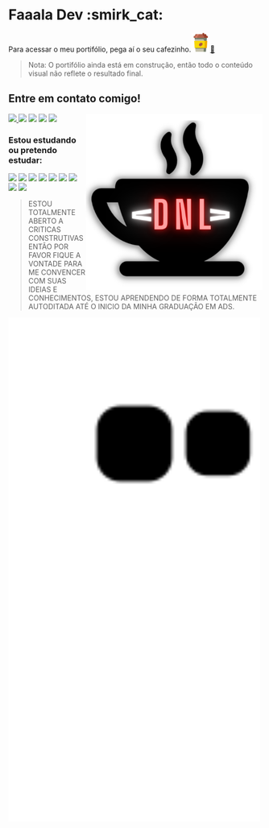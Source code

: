 <h1>Faaala Dev :smirk_cat:</h1> 

Para acessar o meu portifólio, pega aí o seu cafezinho.<a href="https://devnylo.github.io/DevNylo-Portifolio/"><img src="https://raw.githubusercontent.com/DevNylo/DevNylo/e7ed4617ce90c315745dfe41a7784e9bd4e734ea/coffee-cup.svg" width="38">🔗<a/>
 
> Nota: O portifólio ainda está em construção, então todo o conteúdo visual não reflete o resultado final. 
  
## Entre em contato comigo!

<a href="https://devnylo.github.io/DevNylo-Portifolio/"><img src="https://github.com/DevNylo/DevNylo/blob/main/Logo-DNL.svg" width="350" align="right"></a>

<p align="left">
  <a href="mailto: contato_dsr@hotmail.com" alt="Outlook">
  <img src="https://img.shields.io/badge/Microsoft_Outlook-0078D4?style=for-the-badge&logo=microsoft-outlook&logoColor=white"</a>

  <a href="linkedin.com/in/danilo-rocha-437230197/" alt="Linkedin">
  <img src="https://img.shields.io/badge/LinkedIn-0077B5?style=for-the-badge&logo=linkedin&logoColor=white" /></a>

  <a href="https://contate.me/devnylo" alt="WhatsApp">
  <img src="https://img.shields.io/badge/WhatsApp-25D366?style=for-the-badge&logo=whatsapp&logoColor=white"/></a>

  <a href="https://www.instagram.com/its_nyloo/" alt="Instagram">
  <img src="https://img.shields.io/badge/Instagram-E4405F?style=for-the-badge&logo=instagram&logoColor=white"/></a>
  
  <a href="https://pt.stackoverflow.com/users/296428/devnylo" alt="StackOverFlow">
  <img src="https://img.shields.io/badge/Stack_Overflow-FE7A16?style=for-the-badge&logo=stack-overflow&logoColor=white"/></a>
</p>

<h3> Estou estudando ou pretendo estudar:</h3>

<a href="#" alt="HTML5">
<img src="https://img.shields.io/badge/HTML5-E34F26?style=for-the-badge&logo=html5&logoColor=white"/><a/>

<a href="#" alt="CSS">
<img src="https://img.shields.io/badge/CSS3-1572B6?style=for-the-badge&logo=css3&logoColor=white"/><a/>

<a href="#" alt="JavaScript">
<img src="https://img.shields.io/badge/JavaScript-F7DF1E?style=for-the-badge&logo=javascript&logoColor=black"/><a/>

<a href="#" alt="ReactJS">
<img src="https://img.shields.io/badge/React-20232A?style=for-the-badge&logo=react&logoColor=61DAFB"/><a/>

<a href="#" alt="NodeJS">
<img src="https://img.shields.io/badge/Node.js-43853D?style=for-the-badge&logo=node.js&logoColor=white"/><a/>

<a href="#" alt="Python">
<img src="https://img.shields.io/badge/Python-14354C?style=for-the-badge&logo=python&logoColor=white"/><a/>

<a href="#" alt="Linux">
<img src="https://img.shields.io/badge/Linux-E34F26?style=for-the-badge&logo=linux&logoColor=black"/><a/>

<a href="#" alt="Git">
<img src="https://img.shields.io/badge/Git-E34F26?style=for-the-badge&logo=git&logoColor=white"/><a/>

<a href="#" alt="MySQL">
<img src="https://img.shields.io/badge/MySQL-00000F?style=for-the-badge&logo=mysql&logoColor=white"/><a/>

> ESTOU TOTALMENTE ABERTO A CRITICAS CONSTRUTIVAS ENTÃO POR FAVOR FIQUE A VONTADE PARA ME CONVENCER COM SUAS IDEIAS E CONHECIMENTOS, ESTOU APRENDENDO DE FORMA TOTALMENTE AUTODITADA ATÉ O INICIO DA MINHA GRADUAÇÃO EM ADS.

<img src="https://raw.githubusercontent.com/DevNylo/DevNylo/d44bc46e7ba06c1aad27b61d44c0ba16442fa0e8/github-contribution-grid-snake.svg" width="500"/>
